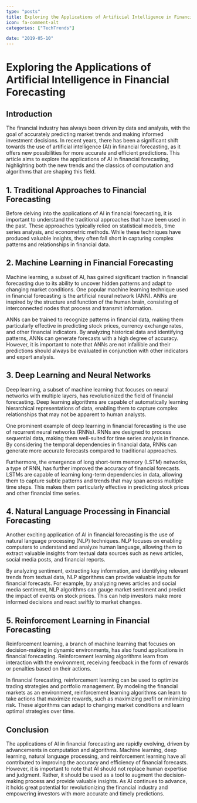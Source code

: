 ```yaml
---
type: "posts"
title: Exploring the Applications of Artificial Intelligence in Financial Forecasting
icon: fa-comment-alt
categories: ["TechTrends"]

date: "2019-05-10"
---
```




# Exploring the Applications of Artificial Intelligence in Financial Forecasting

## Introduction

The financial industry has always been driven by data and analysis, with the goal of accurately predicting market trends and making informed investment decisions. In recent years, there has been a significant shift towards the use of artificial intelligence (AI) in financial forecasting, as it offers new possibilities for more accurate and efficient predictions. This article aims to explore the applications of AI in financial forecasting, highlighting both the new trends and the classics of computation and algorithms that are shaping this field.

## 1. Traditional Approaches to Financial Forecasting

Before delving into the applications of AI in financial forecasting, it is important to understand the traditional approaches that have been used in the past. These approaches typically relied on statistical models, time series analysis, and econometric methods. While these techniques have produced valuable insights, they often fall short in capturing complex patterns and relationships in financial data.

## 2. Machine Learning in Financial Forecasting

Machine learning, a subset of AI, has gained significant traction in financial forecasting due to its ability to uncover hidden patterns and adapt to changing market conditions. One popular machine learning technique used in financial forecasting is the artificial neural network (ANN). ANNs are inspired by the structure and function of the human brain, consisting of interconnected nodes that process and transmit information.

ANNs can be trained to recognize patterns in financial data, making them particularly effective in predicting stock prices, currency exchange rates, and other financial indicators. By analyzing historical data and identifying patterns, ANNs can generate forecasts with a high degree of accuracy. However, it is important to note that ANNs are not infallible and their predictions should always be evaluated in conjunction with other indicators and expert analysis.

## 3. Deep Learning and Neural Networks

Deep learning, a subset of machine learning that focuses on neural networks with multiple layers, has revolutionized the field of financial forecasting. Deep learning algorithms are capable of automatically learning hierarchical representations of data, enabling them to capture complex relationships that may not be apparent to human analysts.

One prominent example of deep learning in financial forecasting is the use of recurrent neural networks (RNNs). RNNs are designed to process sequential data, making them well-suited for time series analysis in finance. By considering the temporal dependencies in financial data, RNNs can generate more accurate forecasts compared to traditional approaches.

Furthermore, the emergence of long short-term memory (LSTM) networks, a type of RNN, has further improved the accuracy of financial forecasts. LSTMs are capable of learning long-term dependencies in data, allowing them to capture subtle patterns and trends that may span across multiple time steps. This makes them particularly effective in predicting stock prices and other financial time series.

## 4. Natural Language Processing in Financial Forecasting

Another exciting application of AI in financial forecasting is the use of natural language processing (NLP) techniques. NLP focuses on enabling computers to understand and analyze human language, allowing them to extract valuable insights from textual data sources such as news articles, social media posts, and financial reports.

By analyzing sentiment, extracting key information, and identifying relevant trends from textual data, NLP algorithms can provide valuable inputs for financial forecasts. For example, by analyzing news articles and social media sentiment, NLP algorithms can gauge market sentiment and predict the impact of events on stock prices. This can help investors make more informed decisions and react swiftly to market changes.

## 5. Reinforcement Learning in Financial Forecasting

Reinforcement learning, a branch of machine learning that focuses on decision-making in dynamic environments, has also found applications in financial forecasting. Reinforcement learning algorithms learn from interaction with the environment, receiving feedback in the form of rewards or penalties based on their actions.

In financial forecasting, reinforcement learning can be used to optimize trading strategies and portfolio management. By modeling the financial markets as an environment, reinforcement learning algorithms can learn to take actions that maximize rewards, such as maximizing profit or minimizing risk. These algorithms can adapt to changing market conditions and learn optimal strategies over time.

## Conclusion

The applications of AI in financial forecasting are rapidly evolving, driven by advancements in computation and algorithms. Machine learning, deep learning, natural language processing, and reinforcement learning have all contributed to improving the accuracy and efficiency of financial forecasts. However, it is important to note that AI should not replace human expertise and judgment. Rather, it should be used as a tool to augment the decision-making process and provide valuable insights. As AI continues to advance, it holds great potential for revolutionizing the financial industry and empowering investors with more accurate and timely predictions.